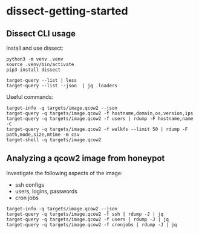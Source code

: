 # dissect-getting-started

## Dissect CLI usage

Install and use dissect:

```shell
python3 -m venv .venv
source .venv/bin/activate
pip3 install dissect
```

```shell
target-query --list | less
target-query --list --json  | jq .loaders
```

Useful commands:

```shell
target-info -q targets/image.qcow2 --json
target-query -q targets/image.qcow2 -f hostname,domain,os,version,ips
target-query -q targets/image.qcow2 -f users | rdump -F hostname,name -C
target-query -q targets/image.qcow2 -f walkfs --limit 50 | rdump -F path,mode,size,mtime -m csv
target-shell -q targets/image.qcow2
```

## Analyzing a qcow2 image from honeypot

Investigate the following aspects of the image:
- ssh configs
- users, logins, passwords
- cron jobs


```shell
target-info -q targets/image.qcow2 --json
target-query -q targets/image.qcow2 -f ssh | rdump -J | jq
target-query -q targets/image.qcow2 -f users | rdump -J | jq
target-query -q targets/image.qcow2 -f cronjobs | rdump -J | jq
```
